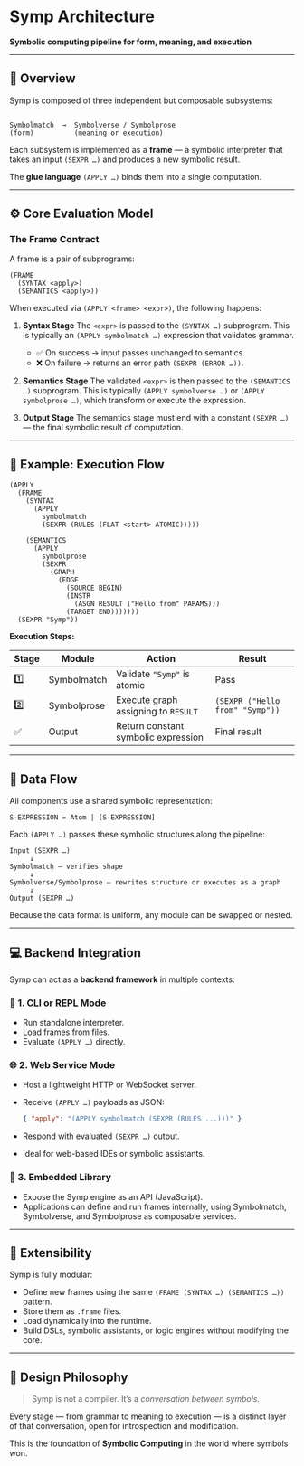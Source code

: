 # Symp Architecture

**Symbolic computing pipeline for form, meaning, and execution**

---

## 🧩 Overview

Symp is composed of three independent but composable subsystems:

```

Symbolmatch  →  Symbolverse / Symbolprose
(form)          (meaning or execution)

````

Each subsystem is implemented as a **frame** — a symbolic interpreter that takes
an input `(SEXPR …)` and produces a new symbolic result.

The **glue language** `(APPLY …)` binds them into a single computation.

---

## ⚙️ Core Evaluation Model

### The Frame Contract

A frame is a pair of subprograms:
```
(FRAME
  (SYNTAX <apply>)
  (SEMANTICS <apply>))
````

When executed via `(APPLY <frame> <expr>)`, the following happens:

1. **Syntax Stage**
   The `<expr>` is passed to the `(SYNTAX …)` subprogram.
   This is typically an `(APPLY symbolmatch …)` expression that validates grammar.

   * ✅ On success → input passes unchanged to semantics.
   * ❌ On failure → returns an error path `(SEXPR (ERROR …))`.

2. **Semantics Stage**
   The validated `<expr>` is then passed to the `(SEMANTICS …)` subprogram.
   This is typically `(APPLY symbolverse …)` or `(APPLY symbolprose …)`,
   which transform or execute the expression.

3. **Output Stage**
   The semantics stage must end with a constant `(SEXPR …)` —
   the final symbolic result of computation.

---

## 🧮 Example: Execution Flow

```
(APPLY
  (FRAME
    (SYNTAX
      (APPLY
        symbolmatch
        (SEXPR (RULES (FLAT <start> ATOMIC)))))

    (SEMANTICS
      (APPLY
        symbolprose
        (SEXPR
          (GRAPH
            (EDGE
              (SOURCE BEGIN)
              (INSTR
                (ASGN RESULT ("Hello from" PARAMS)))
              (TARGET END)))))))
  (SEXPR "Symp"))
```

**Execution Steps:**

| Stage | Module      | Action                              | Result                          |
| ----- | ----------- | ----------------------------------- | ------------------------------- |
| 1️⃣    | Symbolmatch | Validate `"Symp"` is atomic         | Pass                            |
| 2️⃣    | Symbolprose | Execute graph assigning to `RESULT` | `(SEXPR ("Hello from" "Symp"))` |
| ✅    | Output      | Return constant symbolic expression | Final result                    |

---

## 🔁 Data Flow

All components use a shared symbolic representation:

```
S-EXPRESSION = Atom | [S-EXPRESSION]
```

Each `(APPLY …)` passes these symbolic structures along the pipeline:

```
Input (SEXPR …)
     ↓
Symbolmatch — verifies shape
     ↓
Symbolverse/Symbolprose — rewrites structure or executes as a graph
     ↓
Output (SEXPR …)
```

Because the data format is uniform, any module can be swapped or nested.

---

## 💻 Backend Integration

Symp can act as a **backend framework** in multiple contexts:

### 🧠 1. CLI or REPL Mode

* Run standalone interpreter.
* Load frames from files.
* Evaluate `(APPLY …)` directly.

### 🌐 2. Web Service Mode

* Host a lightweight HTTP or WebSocket server.
* Receive `(APPLY …)` payloads as JSON:

  ```json
  { "apply": "(APPLY symbolmatch (SEXPR (RULES ...)))" }
  ```
* Respond with evaluated `(SEXPR …)` output.
* Ideal for web-based IDEs or symbolic assistants.

### 🔌 3. Embedded Library

* Expose the Symp engine as an API (JavaScript).
* Applications can define and run frames internally,
  using Symbolmatch, Symbolverse, and Symbolprose as composable services.

---

## 🧩 Extensibility

Symp is fully modular:

* Define new frames using the same `(FRAME (SYNTAX …) (SEMANTICS …))` pattern.
* Store them as `.frame` files.
* Load dynamically into the runtime.
* Build DSLs, symbolic assistants, or logic engines without modifying the core.

---

## 🔮 Design Philosophy

> Symp is not a compiler.
> It’s a *conversation between symbols.*

Every stage — from grammar to meaning to execution —
is a distinct layer of that conversation, open for introspection and modification.

This is the foundation of **Symbolic Computing** in the world where symbols won.

